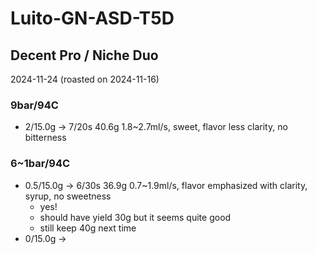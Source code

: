 # Luito-GN-ASD-T5D

## Decent Pro / Niche Duo

2024-11-24 (roasted on 2024-11-16)

### 9bar/94C

- 2/15.0g -> 7/20s 40.6g 1.8\~2.7ml/s, sweet, flavor less clarity, no bitterness

### 6~1bar/94C

- 0.5/15.0g -> 6/30s 36.9g 0.7\~1.9ml/s, flavor emphasized with clarity, syrup, no sweetness
  - yes!
  - should have yield 30g but it seems quite good
  - still keep 40g next time
- 0/15.0g ->
